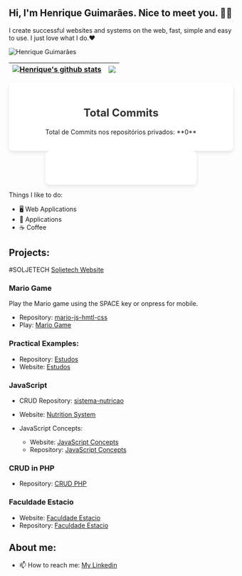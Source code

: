 

## Hi, I'm Henrique Guimarães. Nice to meet you. 👋🏻 

I create successful websites and systems on the web, fast, simple and easy to use. I just love what I do.❤
<p align="left"> <img src="https://komarev.com/ghpvc/?username=bkhenrique" alt="Henrique Guimarães" /> </p>

| <a href="https://github.com/bkhenrique/github-readme-stats"><img align="center" src="https://github-readme-stats.vercel.app/api?username=bkhenrique&show_icons=true&include_all_commits=true&theme=buefy&hide_border=true" alt="Henrique's github stats" /></a> | <a href="https://github.com/bkhenrique/github-readme-stats"><img align="center" src="https://github-readme-stats.vercel.app/api/top-langs/?username=bkhenrique&layout=compact&theme=buefy&hide_border=true" /></a> |
| ------------- | ------------- |

<div align="center" style="background-color: #fff; padding: 20px; border-radius: 10px; box-shadow: 0 4px 8px rgba(0, 0, 0, 0.1);">
  <h2 style="font-size: 24px; color: #333;">Total Commits</h2>
  <p align="center">Total de Commits nos repositórios privados: **0**</p>
</div>
<div align="center" style="background-color: #fff; padding: 20px; border-radius: 10px; box-shadow: 0 4px 8px rgba(0, 0, 0, 0.1); width: 300px; margin: auto;">
  <h2 style="color: #333;"></h2>
  <p style="font-size: 36px; color: #00C853;"><strong></strong></p>
</div>

Things I like to do:
- 🖥 Web Applications
- 📱 Applications
- :coffee: Coffee

## Projects:
#SOLJETECH
[Soljetech Website](http://www.soljetech.com/)

### Mario Game

Play the Mario game using the SPACE key or onpress for mobile.

- Repository: [mario-js-hmtl-css](https://github.com/bkhenrique/mario-js-hmtl-css)
- Play: [Mario Game](https://bkhenrique.github.io/mario-js-hmtl-css/index.html)

### Practical Examples:

- Repository: [Estudos](https://github.com/bkhenrique/Estudos)
- Website: [Estudos](https://bkhenrique.github.io/Estudos/)

### JavaScript

- CRUD Repository: [sistema-nutricao](https://github.com/bkhenrique/sistema-nutricao)
- Website: [Nutrition System](https://bkhenrique.github.io/sistema-nutricao/)

- JavaScript Concepts:
  - Website: [JavaScript Concepts](https://bkhenrique.github.io/faculdade-estacio/js/index.html)
  - Repository: [JavaScript Concepts](https://github.com/bkhenrique/faculdade-estacio/blob/main/js/index.html)

### CRUD in PHP

- Repository: [CRUD PHP](https://github.com/bkhenrique/crud-php)

### Faculdade Estacio

- Website: [Faculdade Estacio](https://bkhenrique.github.io/faculdade-estacio/)
- Repository: [Faculdade Estacio](https://github.com/bkhenrique/faculdade-estacio)

## About me:
- 📫 How to reach me: [My Linkedin](https://www.linkedin.com/in/devhenriqueguimaraes/)

